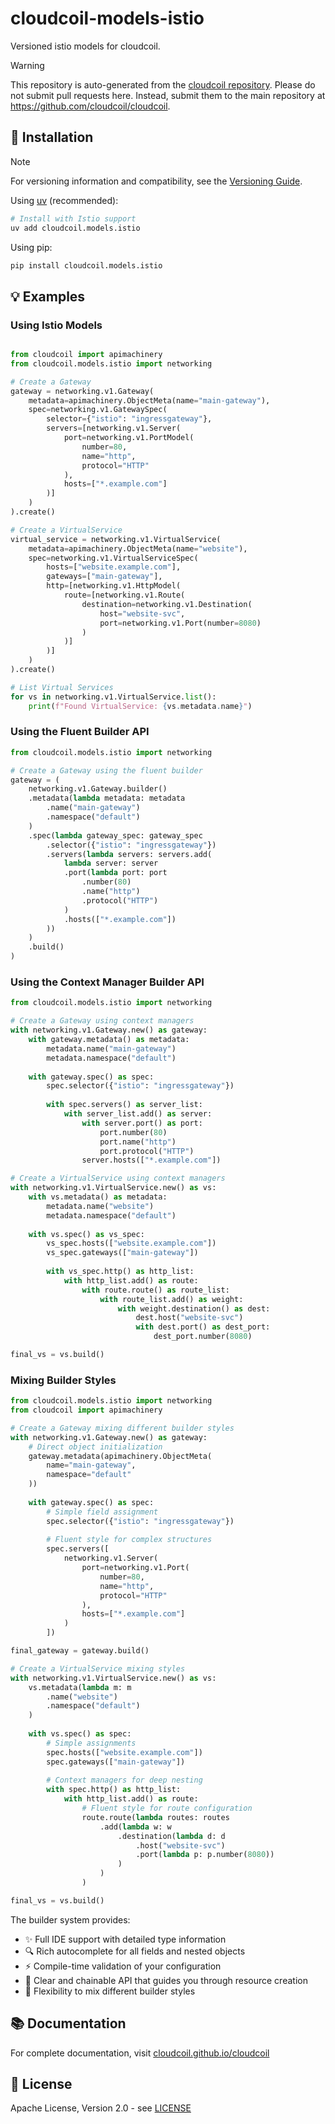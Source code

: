 # cloudcoil-models-istio

Versioned istio models for cloudcoil.
> [!WARNING]  
> This repository is auto-generated from the [cloudcoil repository](https://github.com/cloudcoil/cloudcoil/tree/main/models/istio). Please do not submit pull requests here. Instead, submit them to the main repository at https://github.com/cloudcoil/cloudcoil.

## 🔧 Installation

> [!NOTE]
> For versioning information and compatibility, see the [Versioning Guide](https://github.com/cloudcoil/cloudcoil/blob/main/VERSIONING.md).

Using [uv](https://github.com/astral-sh/uv) (recommended):

```bash
# Install with Istio support
uv add cloudcoil.models.istio
```

Using pip:

```bash
pip install cloudcoil.models.istio
```

## 💡 Examples

### Using Istio Models

```python

from cloudcoil import apimachinery
from cloudcoil.models.istio import networking

# Create a Gateway
gateway = networking.v1.Gateway(
    metadata=apimachinery.ObjectMeta(name="main-gateway"),
    spec=networking.v1.GatewaySpec(
        selector={"istio": "ingressgateway"},
        servers=[networking.v1.Server(
            port=networking.v1.PortModel(
                number=80,
                name="http",
                protocol="HTTP"
            ),
            hosts=["*.example.com"]
        )]
    )
).create()

# Create a VirtualService
virtual_service = networking.v1.VirtualService(
    metadata=apimachinery.ObjectMeta(name="website"),
    spec=networking.v1.VirtualServiceSpec(
        hosts=["website.example.com"],
        gateways=["main-gateway"],
        http=[networking.v1.HttpModel(
            route=[networking.v1.Route(
                destination=networking.v1.Destination(
                    host="website-svc",
                    port=networking.v1.Port(number=8080)
                )
            )]
        )]
    )
).create()

# List Virtual Services
for vs in networking.v1.VirtualService.list():
    print(f"Found VirtualService: {vs.metadata.name}")
```

### Using the Fluent Builder API

```python
from cloudcoil.models.istio import networking

# Create a Gateway using the fluent builder
gateway = (
    networking.v1.Gateway.builder()
    .metadata(lambda metadata: metadata
        .name("main-gateway")
        .namespace("default")
    )
    .spec(lambda gateway_spec: gateway_spec
        .selector({"istio": "ingressgateway"})
        .servers(lambda servers: servers.add(
            lambda server: server
            .port(lambda port: port
                .number(80)
                .name("http")
                .protocol("HTTP")
            )
            .hosts(["*.example.com"])
        ))
    )
    .build()
)
```

### Using the Context Manager Builder API

```python
from cloudcoil.models.istio import networking

# Create a Gateway using context managers
with networking.v1.Gateway.new() as gateway:
    with gateway.metadata() as metadata:
        metadata.name("main-gateway")
        metadata.namespace("default")
    
    with gateway.spec() as spec:
        spec.selector({"istio": "ingressgateway"})
        
        with spec.servers() as server_list:
            with server_list.add() as server:
                with server.port() as port:
                    port.number(80)
                    port.name("http")
                    port.protocol("HTTP")
                server.hosts(["*.example.com"])

# Create a VirtualService using context managers
with networking.v1.VirtualService.new() as vs:
    with vs.metadata() as metadata:
        metadata.name("website")
        metadata.namespace("default")
    
    with vs.spec() as vs_spec:
        vs_spec.hosts(["website.example.com"])
        vs_spec.gateways(["main-gateway"])
        
        with vs_spec.http() as http_list:
            with http_list.add() as route:
                with route.route() as route_list:
                    with route_list.add() as weight:
                        with weight.destination() as dest:
                            dest.host("website-svc")
                            with dest.port() as dest_port:
                                dest_port.number(8080)

final_vs = vs.build()
```

### Mixing Builder Styles

```python
from cloudcoil.models.istio import networking
from cloudcoil import apimachinery

# Create a Gateway mixing different builder styles
with networking.v1.Gateway.new() as gateway:
    # Direct object initialization
    gateway.metadata(apimachinery.ObjectMeta(
        name="main-gateway",
        namespace="default"
    ))
    
    with gateway.spec() as spec:
        # Simple field assignment
        spec.selector({"istio": "ingressgateway"})
        
        # Fluent style for complex structures
        spec.servers([
            networking.v1.Server(
                port=networking.v1.Port(
                    number=80,
                    name="http",
                    protocol="HTTP"
                ),
                hosts=["*.example.com"]
            )
        ])

final_gateway = gateway.build()

# Create a VirtualService mixing styles
with networking.v1.VirtualService.new() as vs:
    vs.metadata(lambda m: m
        .name("website")
        .namespace("default")
    )
    
    with vs.spec() as spec:
        # Simple assignments
        spec.hosts(["website.example.com"])
        spec.gateways(["main-gateway"])
        
        # Context managers for deep nesting
        with spec.http() as http_list:
            with http_list.add() as route:
                # Fluent style for route configuration
                route.route(lambda routes: routes
                    .add(lambda w: w
                        .destination(lambda d: d
                            .host("website-svc")
                            .port(lambda p: p.number(8080))
                        )
                    )
                )

final_vs = vs.build()
```

The builder system provides:
- ✨ Full IDE support with detailed type information
- 🔍 Rich autocomplete for all fields and nested objects
- ⚡ Compile-time validation of your configuration
- 🎯 Clear and chainable API that guides you through resource creation
- 🔀 Flexibility to mix different builder styles

## 📚 Documentation

For complete documentation, visit [cloudcoil.github.io/cloudcoil](https://cloudcoil.github.io/cloudcoil)

## 📜 License

Apache License, Version 2.0 - see [LICENSE](LICENSE)
